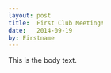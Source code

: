 ```yaml
---
layout: post
title:  First Club Meeting!
date:   2014-09-19
by: Firstname
---
```


This is the body text.
